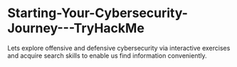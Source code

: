 # Starting-Your-Cybersecurity-Journey---TryHackMe
Lets explore offensive and defensive cybersecurity via interactive exercises and acquire search skills to enable us find information conveniently.
